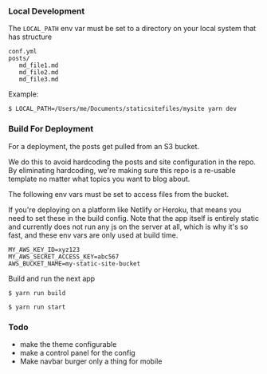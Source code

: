 ### Local Development

The `LOCAL_PATH` env var must be set to a directory on your local system that has structure

```
conf.yml
posts/
   md_file1.md
   md_file2.md
   md_file3.md
```

Example:

```shell
$ LOCAL_PATH=/Users/me/Documents/staticsitefiles/mysite yarn dev
```

### Build For Deployment

For a deployment, the posts get pulled from an S3 bucket.

We do this to avoid hardcoding the posts and site configuration in the repo. By eliminating hardcoding, we're making sure this repo is a re-usable template no matter what topics you want to blog about. 

The following env vars must be set to access files from the bucket.

If you're deploying on a platform like Netlify or Heroku, that means you need to set these in the build config. Note that the app itself is entirely static and currently does not run any js on the server at all, which is why it's so fast, and these env vars are only used at build time.
```
MY_AWS_KEY_ID=xyz123
MY_AWS_SECRET_ACCESS_KEY=abc567
AWS_BUCKET_NAME=my-static-site-bucket
```

Build and run the next app

```shell
$ yarn run build

$ yarn run start
```

### Todo
- make the theme configurable
- make a control panel for the config
- Make navbar burger only a thing for mobile
